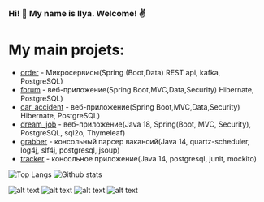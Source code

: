 ### Hi! 👋 My name is Ilya. Welcome! ✌️

# My main projets:

* [order](https://github.com/ferveks3509/job4j_order) - Микросервисы(Spring (Boot,Data) REST api, kafka, PostgreSQL)
* [forum](https://github.com/ferveks3509/job4j_forum) - веб-приложение(Spring Boot,MVC,Data,Security) Hibernate, PostgreSQL)
* [car_accident](https://github.com/ferveks3509/car_accidents_new) - веб-приложение(Spring Boot,MVC,Data,Security) Hibernate, PostgreSQL)
* [dream_job](https://github.com/ferveks3509/dreamjob) - веб-приложение(Java 18, Spring(Boot, MVC, Security), PostgreSQL, sql2o, Thymeleaf)
* [grabber](https://github.com/ferveks3509/job4j_grabber) - консольный парсер вакансий(Java 14, quartz-scheduler, log4j, slf4j, postgresql, jsoup)
* [tracker](https://github.com/ferveks3509/job4j_tracker) - консольное приложение(Java 14, postgresql, junit, mockito)

![Top Langs](https://github-readme-stats.vercel.app/api/top-langs/?username=ferveks3509&layout=compact)
![Github stats](https://github-readme-stats.vercel.app/api?username=ferveks3509&hide=stars,prs,issues,contribs)

![alt text](https://img.shields.io/badge/java-%3E%3D8-orange)
![alt text](https://img.shields.io/badge/maven-3-orange)
![alt text](https://img.shields.io/badge/PostgresSQL-%3E%3D9-orange)
![alt text](https://img.shields.io/badge/Junit-5-orange)
